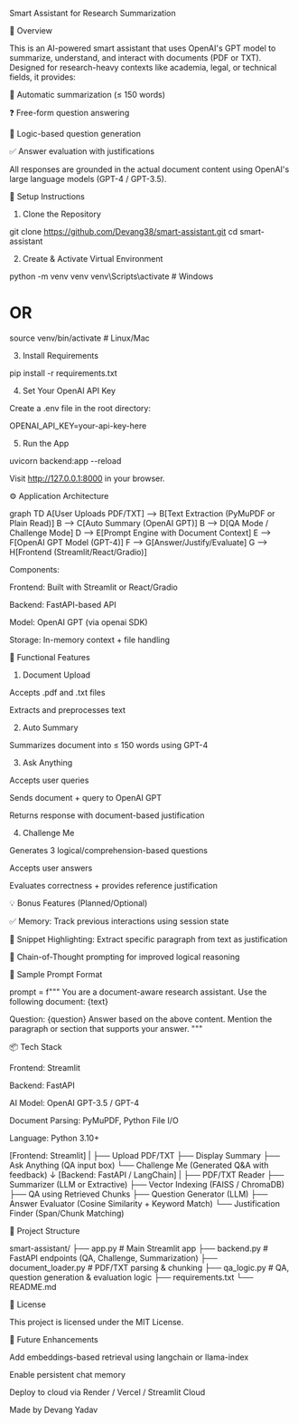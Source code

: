 Smart Assistant for Research Summarization

🚀 Overview

This is an AI-powered smart assistant that uses OpenAI's GPT model to summarize, understand, and interact with documents (PDF or TXT). Designed for research-heavy contexts like academia, legal, or technical fields, it provides:

📄 Automatic summarization (≤ 150 words)

❓ Free-form question answering

🎯 Logic-based question generation

✅ Answer evaluation with justifications

All responses are grounded in the actual document content using OpenAI's large language models (GPT-4 / GPT-3.5).

🔧 Setup Instructions

1. Clone the Repository

git clone https://github.com/Devang38/smart-assistant.git
cd smart-assistant

2. Create & Activate Virtual Environment

python -m venv venv
venv\Scripts\activate  # Windows
# OR
source venv/bin/activate  # Linux/Mac

3. Install Requirements

pip install -r requirements.txt

4. Set Your OpenAI API Key

Create a .env file in the root directory:

OPENAI_API_KEY=your-api-key-here

5. Run the App

uvicorn backend:app --reload

Visit http://127.0.0.1:8000 in your browser.

⚙️ Application Architecture

graph TD
    A[User Uploads PDF/TXT] --> B[Text Extraction (PyMuPDF or Plain Read)]
    B --> C[Auto Summary (OpenAI GPT)]
    B --> D[QA Mode / Challenge Mode]
    D --> E[Prompt Engine with Document Context]
    E --> F[OpenAI GPT Model (GPT-4)]
    F --> G[Answer/Justify/Evaluate]
    G --> H[Frontend (Streamlit/React/Gradio)]

Components:

Frontend: Built with Streamlit or React/Gradio

Backend: FastAPI-based API

Model: OpenAI GPT (via openai SDK)

Storage: In-memory context + file handling

🎯 Functional Features

1. Document Upload

Accepts .pdf and .txt files

Extracts and preprocesses text

2. Auto Summary

Summarizes document into ≤ 150 words using GPT-4

3. Ask Anything

Accepts user queries

Sends document + query to OpenAI GPT

Returns response with document-based justification

4. Challenge Me

Generates 3 logical/comprehension-based questions

Accepts user answers

Evaluates correctness + provides reference justification

💡 Bonus Features (Planned/Optional)

✅ Memory: Track previous interactions using session state

📍 Snippet Highlighting: Extract specific paragraph from text as justification

🧠 Chain-of-Thought prompting for improved logical reasoning

🧪 Sample Prompt Format

prompt = f"""
You are a document-aware research assistant. Use the following document:
{text}

Question: {question}
Answer based on the above content. Mention the paragraph or section that supports your answer.
"""

📦 Tech Stack

Frontend: Streamlit 

Backend: FastAPI

AI Model: OpenAI GPT-3.5 / GPT-4

Document Parsing: PyMuPDF, Python File I/O

Language: Python 3.10+

[Frontend: Streamlit]
   |
   ├── Upload PDF/TXT
   ├── Display Summary
   ├── Ask Anything (QA input box)
   └── Challenge Me (Generated Q&A with feedback)
       ↓
[Backend: FastAPI / LangChain]
   |
   ├── PDF/TXT Reader
   ├── Summarizer (LLM or Extractive)
   ├── Vector Indexing (FAISS / ChromaDB)
   ├── QA using Retrieved Chunks
   ├── Question Generator (LLM)
   ├── Answer Evaluator (Cosine Similarity + Keyword Match)
   └── Justification Finder (Span/Chunk Matching)


📁 Project Structure

smart-assistant/
├── app.py                # Main Streamlit app
├── backend.py            # FastAPI endpoints (QA, Challenge, Summarization)
├── document_loader.py    # PDF/TXT parsing & chunking
├── qa_logic.py           # QA, question generation & evaluation logic
├── requirements.txt
└── README.md

📌 License

This project is licensed under the MIT License.

📍 Future Enhancements

Add embeddings-based retrieval using langchain or llama-index

Enable persistent chat memory

Deploy to cloud via Render / Vercel / Streamlit Cloud

Made by Devang Yadav

